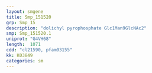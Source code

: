 ```yaml
---
layout: smgene
title: Smp_151520
grp: Smp_15
description: "dolichyl pyrophosphate Glc1Man9GlcNAc2"
smp: Smp_151520.1
uniprot: "G4VH68"
length:  1071
cdd: "cl21590, pfam03155"
kk: K03849
categories: sm
---
```


